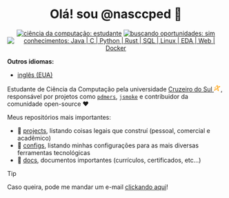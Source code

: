 <div align="center">

# Olá! sou @nasccped 👋

<!-- showing badges -->
[![ciência da computação: estudante](https://img.shields.io/badge/ciência_da_computação-estudante-F28A17)](#)
[![buscando oportunidades: sim](https://img.shields.io/badge/buscando_oportunidades-sim-3E73AF)](#)
[![conhecimentos: Java | C | Python | Rust | SQL | Linux | EDA | Web | Docker](https://img.shields.io/badge/conhecimentos-Java_|_C_|_Python_|_Rust_|_SQL_|_Linux_|_EDA_|_Web_|_Docker-F25C54)](#)

</div>

**Outros idiomas:**
- [inglês (EUA)](./README.md)

Estudante de Ciência da Computação pela universidade
[Cruzeiro do Sul <img src="./assets/logo-cruzeiro_do_sul.png"
style="height:1rem"
alt="logo Cruzeiro do Sul">](https://www.cruzeirodosul.edu.br/),
responsável por projetos como
[`pdmers`](https://github.com/nasccped/pdmers),
[`jsmoke`](https://github.com/nasccped/jsmoke) e contribuidor da
comunidade open-source ❤️

Meus repositórios mais importantes:

- 📐 [projects], listando coisas legais que construí (pessoal,
  comercial e acadêmico)
- 🔧 [configs], listando minhas configurações para as mais diversas
  ferramentas tecnológicas
- 📂 [docs], documentos importantes (currículos, certificados,
  etc...)

[projects]: https://github.com/nasccped/nascc.projects
[configs]: https://github.com/nasccped/nascc.configs
[docs]: https://github.com/nasccped/nascc.documents

> [!TIP]
>
> Caso queira, pode me mandar um e-mail [clickando aqui]!

[clickando aqui]: mailto:pdbt.contact@gmail.com?subject=título%20aqui&body=corpo%20da%20mensagem
